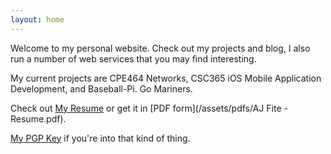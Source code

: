 ```yaml
---
layout: home
---
```


Welcome to my personal website.  Check out my projects and blog, I also run a number of web services that you may find interesting.

My current projects are CPE464 Networks, CSC365 iOS Mobile Application Development, and Baseball-Pi.  Go Mariners.

Check out [My Resume](https://projects.ajfite.com/resume) or get it in [PDF form](/assets/pdfs/AJ Fite - Resume.pdf).

[My PGP Key](https://pgp.surfnet.nl/pks/lookup?op=vindex&fingerprint=on&search=0x6c7242e181843606) if you're into that kind of thing.

